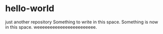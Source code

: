 # hello-world
just another repository
Something to write in this space. Something is now in this space. weeeeeeeeeeeeeeeeeeeeeee.
